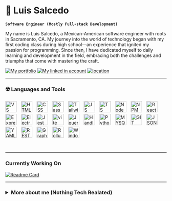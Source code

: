 # 👾 Luis Salcedo
**` Software Engineer (Mostly Full-stack Development) `**

My name is Luis Salcedo, a Mexican-American software engineer with roots in Sacramento, CA. My journey into the world of technology began with my first coding class during high school—an experience that ignited my passion for programming. Since then, I have dedicated myself to daily learning and development in the field, embracing both the challenges and triumphs that come with mastering the craft.
<p align="left">
 <a href="https://SalcedoProject.com">
   <img alt="My portfolio" title="My portfolio" src="https://custom-icon-badges.demolab.com/badge/-Portfolio-purple?style=for-the-badge&logoColor=white&logo=portfolioe"/></a> 
 <a href="https://www.linkedin.com/in/luis-o-salcedo/">
   <img alt="My linked in account" title="LinkedIn" src="https://custom-icon-badges.demolab.com/badge/-linkedin-blue?style=for-the-badge&logoColor=white&logo=linkedin"/></a> 
 <a href="">
   <img alt="location" title="USA, CA" src="https://custom-icon-badges.demolab.com/badge/California-USA-gold?style=for-the-badge&logo=location&logoColor=white"/></a> 
</p> 

---

### ☢️ Languages and Tools
 <p>
  <img align="center" alt="VS Code" width="35px" style="padding-right:10px; padding-top:5px;" src="https://cdn.jsdelivr.net/gh/devicons/devicon@latest/icons/vscode/vscode-original.svg"/>
  <img align="center" alt="HTML" width="35px" style="padding-right:10px; padding-top:5px;" src="https://cdn.jsdelivr.net/gh/devicons/devicon@latest/icons/html5/html5-original.svg"/>
  <img align="center" alt="CSS" width="35px" style="padding-right:10px; padding-top:5px;" src="https://cdn.jsdelivr.net/gh/devicons/devicon@latest/icons/css3/css3-original.svg"/>
  <img align="center" alt="Sass" width="35px" style="padding-right:10px; padding-top:5px;" src="https://cdn.jsdelivr.net/gh/devicons/devicon@latest/icons/sass/sass-original.svg"/>
  <img align="center" alt="Tailwind css" width="35px" style="padding-right:10px; padding-top:5px;" src="https://cdn.jsdelivr.net/gh/devicons/devicon@latest/icons/tailwindcss/tailwindcss-original.svg"/>
  <img align="center" alt="JS" width="35px" style="padding-right:10px; padding-top:5px;" src="https://cdn.jsdelivr.net/gh/devicons/devicon@latest/icons/javascript/javascript-original.svg"/>
  <img align="center" alt="TS" width="35px" style="padding-right:10px; padding-top:5px;" src="https://cdn.jsdelivr.net/gh/devicons/devicon@latest/icons/typescript/typescript-plain.svg"/>
  <img align="center" alt="NodeJS" width="35px" style="padding-right:10px; padding-top:5px;" src="https://cdn.jsdelivr.net/gh/devicons/devicon@latest/icons/nodejs/nodejs-plain-wordmark.svg"/>
  <img align="center" alt="NPM" width="35px" style="padding-right:10px; padding-top:5px;" src="https://cdn.jsdelivr.net/gh/devicons/devicon@latest/icons/npm/npm-original-wordmark.svg"/>
  <img align="center" alt="React JS" width="35px" style="padding-right:10px; padding-top:5px;" src="https://cdn.jsdelivr.net/gh/devicons/devicon@latest/icons/react/react-original.svg"/>
  <img align="center" alt="Express" width="35px" style="padding-right:10px; padding-top:5px;;" src="https://ajeetchaulagain.com/static/7cb4af597964b0911fe71cb2f8148d64/87351/express-js.png"/>
  <img align="center" alt="Electron" width="35px" style="padding-right:10px; padding-top:5px;" src="https://cdn.jsdelivr.net/gh/devicons/devicon@latest/icons/electron/electron-original.svg"/>
  <img align="center" alt="Jest" width="35px" style="padding-right:10px; padding-top:5px;" src="https://cdn.jsdelivr.net/gh/devicons/devicon@latest/icons/jest/jest-plain.svg"/>
  <img align="center" alt="vite" width="35px" style="padding-right:10px; padding-top:5px;" src="https://cdn.jsdelivr.net/gh/devicons/devicon@latest/icons/vitejs/vitejs-original.svg"/>
  <img align="center" alt="Jquery" width="35px" style="padding-right:10px; padding-top:5px;" src="https://cdn.jsdelivr.net/gh/devicons/devicon@latest/icons/jquery/jquery-original.svg"/>
  <img align="center" alt="Handlebars" width="35px" style="padding-right:10px; padding-top:5px;" src="https://avatars.githubusercontent.com/u/19378685?s=280&v=4"/>
  <img align="center" alt="Python" width="35px" style="padding-right:10px; padding-top:5px;" src="https://cdn.jsdelivr.net/gh/devicons/devicon@latest/icons/python/python-original.svg"/>
  <img align="center" alt="MYSQL" width="35px" style="padding-right:10px; padding-top:5px;" src="https://cdn.jsdelivr.net/gh/devicons/devicon@latest/icons/mysql/mysql-original-wordmark.svg"/>
  <img align="center" alt="GIT" width="35px" style="padding-right:10px; padding-top:5px;" src="https://cdn.jsdelivr.net/gh/devicons/devicon@latest/icons/git/git-original.svg"/>
  <img align="center" alt="JSON" width="35px" style="padding-right:10px; padding-top:5px;" src="https://cdn.jsdelivr.net/gh/devicons/devicon@latest/icons/json/json-plain.svg"/>
  <img align="center" alt="YAML" width="35px" style="padding-right:10px; padding-top:5px;" src="https://cdn-icons-png.flaticon.com/512/9791/9791150.png"/>
  <img align="center" alt="REST Api" width="35px" style="padding-right:10px; margin-top:5px;" src="https://cdn-icons-png.flaticon.com/512/10169/10169724.png"/>
  <img align="center" alt="GraphQL" width="35px" style="padding-right:10px; padding-top:5px;" src="https://cdn.jsdelivr.net/gh/devicons/devicon@latest/icons/graphql/graphql-plain.svg"/>
  <img align="center" alt="Rollup JS" width="35px" style="padding-right:10px; padding-top:5px;" src="https://cdn.jsdelivr.net/gh/devicons/devicon@latest/icons/rollup/rollup-original.svg"/>
  <img align="center" alt="Windows" width="35px" style="padding-right:10px; padding-top:5px;" src="https://cdn.jsdelivr.net/gh/devicons/devicon@latest/icons/windows11/windows11-original.svg"/>
</p>

<br />

---
### Currently Working On

<!-- to view more options go to https://github.com/DenverCoder1/github-readme-stats-->
[![Readme Card](https://github-readme-stats.vercel.app/api/pin/?username=LS2355&repo=Cal-CAL&theme=midnight-purple)](https://github.com/LS2355/cal-cal)





---

<h3><details><summary>More about me (Nothing Tech Realated)
</summary>
  <h4>hobbies</h4>
  <h5>
  <ul>
   <li>🏋️‍♂️ - GYM</li>
   <li>🎮 - Games</li>
   <li>🏍️ - Offroading</li>
   <li>⛺ - Camping</li>
   <li>🚶‍♂️ - Hiking</li>
  </ul>
 </h5>


</details></h3>


